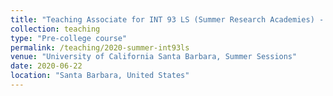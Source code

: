 ```yaml
---
title: "Teaching Associate for INT 93 LS (Summer Research Academies) - Thinking Machines: A Dive into the Modern AI"
collection: teaching
type: "Pre-college course"
permalink: /teaching/2020-summer-int93ls
venue: "University of California Santa Barbara, Summer Sessions"
date: 2020-06-22
location: "Santa Barbara, United States"
---
```

